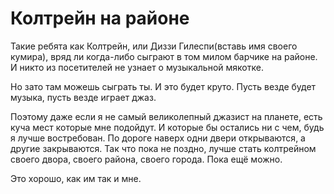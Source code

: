 # Колтрейн на районе

Такие ребята как Колтрейн, или Диззи Гилеспи(вставь имя своего кумира), вряд ли когда-либо сыграют в том милом барчике на районе. И никто из посетителей не узнает о музыкальной мякотке. 

Но зато там можешь сыграть ты. И это будет круто. Пусть везде будет музыка, пусть везде играет джаз. 

Поэтому даже если я не самый великолепный джазист на планете, есть куча мест которые мне подойдут. И которые бы остались ни с чем, будь я лучше востребован. По дороге наверх одни двери открываются, а другие закрываются. Так что пока не поздно, лучше стать колтрейном своего двора, своего района, своего города. Пока ещё можно. 

Это хорошо, как им так и мне. 